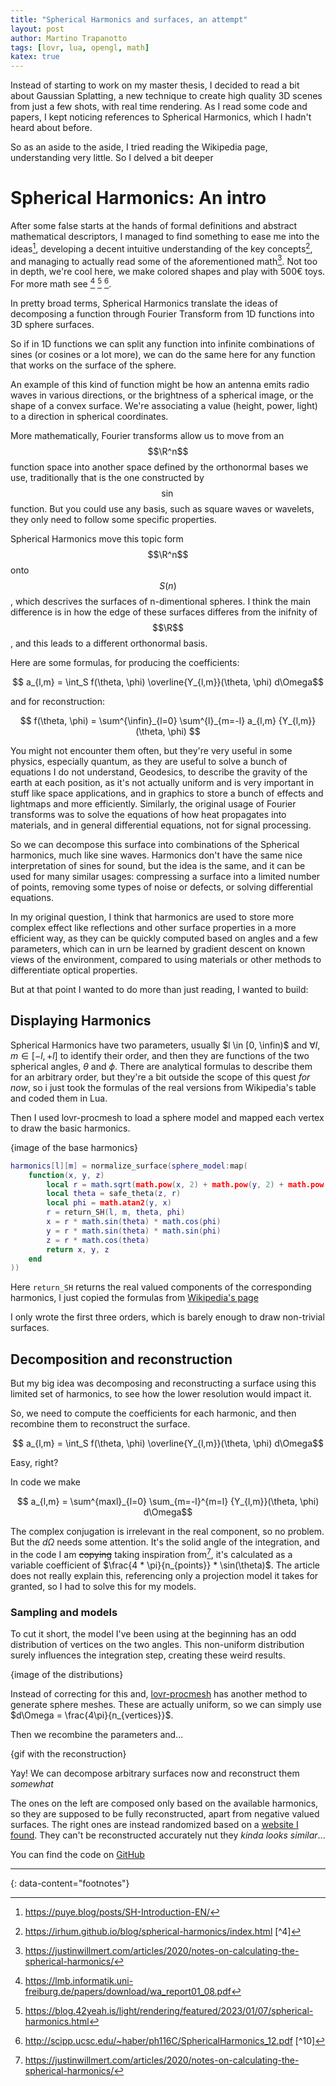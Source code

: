 ```yaml
---
title: "Spherical Harmonics and surfaces, an attempt"
layout: post
author: Martino Trapanotto
tags: [lovr, lua, opengl, math]
katex: true
---
```


Instead of starting to work on my master thesis, I decided to read a bit about Gaussian Splatting, a new technique to create high quality 3D scenes from just a few shots, with real time rendering. As I read some code and papers, I kept noticing references to Spherical Harmonics, which I hadn't heard about before. 

So as an aside to the aside, I tried reading the Wikipedia page, understanding very little. So I delved a bit deeper

# Spherical Harmonics: An intro
After some false starts at the hands of formal definitions and abstract mathematical descriptors, I managed to find something to ease me into the ideas[^1], developing a decent intuitive understanding of the key concepts[^3], and managing to actually read some of the aforementioned math[^2]. Not too in depth, we're cool here, we make colored shapes and play with 500€ toys. For more math see [^7] [^8] [^9]. 

In pretty broad terms, Spherical Harmonics translate the ideas of decomposing a function through Fourier Transform from 1D functions into 3D sphere surfaces. 

So if in 1D functions we can split any function into infinite combinations of sines (or cosines or a lot more), we can do the same here for any function that works on the surface of the sphere. 

An example of this kind of function might be how an antenna emits radio waves in various directions, or the brightness of a spherical image, or the shape of a convex surface.
We're associating a value (height, power, light) to a direction in spherical coordinates. 

More mathematically, Fourier transforms allow us to move from an $$\R^n$$ function space into another space defined by the orthonormal bases we use, traditionally that is the one constructed by $$\sin$$ function. But you could use any basis, such as square waves or wavelets, they only need to follow some specific properties.

Spherical Harmonics move this topic form $$\R^n$$ onto $$S(n)$$, which descrives the surfaces of n-dimentional spheres. I think the main difference is in how the edge of these surfaces differes from the inifnity of $$\R$$, and this leads to a different orthonormal basis. 

Here are some formulas, for producing the coefficients:

$$ a_{l,m} = \int_S  f(\theta, \phi) \overline{Y_{l,m}}(\theta, \phi) d\Omega$$

and for reconstruction:

$$ f(\theta, \phi) = \sum^{\infin}_{l=0} \sum^{l}_{m=-l} a_{l,m} {Y_{l,m}}(\theta, \phi) $$

You might not encounter them often, but they're very useful in some physics, especially quantum, as they are useful to solve a bunch of equations I do not understand, Geodesics, to describe the gravity of the earth at each position, as it's not actually uniform and is very important in stuff like space applications, and in graphics to store a bunch of effects and lightmaps and more efficiently.
Similarly, the original usage of Fourier transforms was to solve the equations of how heat propagates into materials, and in general differential equations, not for signal processing.

So we can decompose this surface into combinations of the Spherical harmonics, much like sine waves. 
Harmonics don't have the same nice interpretation of sines for sound, but the idea is the same, and it can be used for many similar usages: compressing a surface into a limited number of points, removing some types of noise or defects, or solving differential equations. 

In my original question, I think that harmonics are used to store more complex effect like reflections and other surface properties in a more efficient way, as they can be quickly computed based on angles and a few parameters, which can in urn be learned by gradient descent on known views of the environment, compared to using materials or other methods to differentiate optical properties. 

But at that point I wanted to do more than just reading, I wanted to build:

## Displaying Harmonics

Spherical Harmonics have two parameters, usually $l \in [0, \infin)$ and $\forall l, m \in [-l, +l]$ to identify their order, and then they are functions of the two spherical angles, $\theta$ and $\phi$. 
There are analytical formulas to describe them for an arbitrary order, but they're a bit outside the scope of this quest *for now*, so i just took the formulas of the real versions from Wikipedia's table and coded them in Lua.

Then I used lovr-procmesh to load a sphere model and mapped each vertex to draw the basic harmonics.

{image of the base harmonics}

```lua
harmonics[l][m] = normalize_surface(sphere_model:map(
    function(x, y, z)
        local r = math.sqrt(math.pow(x, 2) + math.pow(y, 2) + math.pow(z, 2))
        local theta = safe_theta(z, r)
        local phi = math.atan2(y, x)
        r = return_SH(l, m, theta, phi)
        x = r * math.sin(theta) * math.cos(phi)
        y = r * math.sin(theta) * math.sin(phi)
        z = r * math.cos(theta)
        return x, y, z
    end
))
```
Here `return_SH` returns the real valued components of the corresponding harmonics, I just copied the formulas from [Wikipedia's page](https://en.wikipedia.org/wiki/Table_of_spherical_harmonics#Real_spherical_harmonics)

I only wrote the first three orders, which is barely enough to draw non-trivial surfaces.

## Decomposition and reconstruction

But my big idea was decomposing and reconstructing a surface using this limited set of harmonics, to see how the lower resolution would impact it.

So, we need to compute the coefficients for each harmonic, and then recombine them to reconstruct the surface.

$$ a_{l,m} = \int_S  f(\theta, \phi) \overline{Y_{l,m}}(\theta, \phi) d\Omega$$

Easy, right?

In code we make

$$ a_{l,m} = \sum^{maxl}_{l=0} \sum_{m=-l}^{m=l} {Y_{l,m}}(\theta, \phi) d\Omega$$

The complex conjugation is irrelevant in the real component, so no problem.
But the $d\Omega$ needs some attention. 
It's the solid angle of the integration, and in the code I am ~~copying~~ taking inspiration from[^2], it's calculated as a variable coefficient of $\frac{4 * \pi}{n_{points}} * \sin(\theta)$. 
The article does not really explain this, referencing only a projection model it takes for granted, so I had to solve this for my models.

### Sampling and models

To cut it short, the model I've been using at the beginning has an odd distribution of vertices on the two angles. This non-uniform distribution surely influences the integration step, creating these weird results. 

{image of the distributions}

Instead of correcting for this and, [lovr-procmesh](https://github.com/jmiskovic/lovr-procmesh/) has another method to generate sphere meshes. These are actually uniform, so we can simply use $d\Omega = \frac{4\pi}{n_{vertices}}$.

Then we recombine the parameters and...

{gif with the reconstruction}

Yay! We can decompose arbitrary surfaces now and reconstruct them *somewhat*

The ones on the left are composed only based on the available harmonics, so they are supposed to be fully reconstructed, apart from negative valued surfaces. 
The right ones are instead randomized based on a [website I found](https://github.com/pchen66/pchen66.github.io/blob/master/SphericalHarmonics/js/SphericalHarmonics.js). They can't be reconstructed accurately nut they *kinda looks similar*... 

You can find the code on [GitHub](https://github.com/Udinanon/LOVR-Spherical-Harmonics)

---
{: data-content="footnotes"}
[^1]: https://puye.blog/posts/SH-Introduction-EN/

[^2]: https://justinwillmert.com/articles/2020/notes-on-calculating-the-spherical-harmonics/
[^3]: https://irhum.github.io/blog/spherical-harmonics/index.html
[^4]
[^5]: https://physicslabs.augustana.edu/index.php/courses/foundational-physics-iii-phys-213/plotting-spherical-harmonics-in-3d/
[^6]
[^7]: https://lmb.informatik.uni-freiburg.de/papers/download/wa_report01_08.pdf

[^8]: https://blog.42yeah.is/light/rendering/featured/2023/01/07/spherical-harmonics.html
[^9]: http://scipp.ucsc.edu/~haber/ph116C/SphericalHarmonics_12.pdf
[^10]

